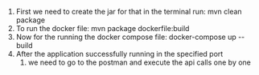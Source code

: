 1. First we need to create the jar for that in the terminal run: mvn clean package
2. To run the docker file:  mvn package dockerfile:build
3. Now for the running the docker compose file:  docker-compose up --build
4. After the application successfully running in the specified port
   1. we need to go to the postman and execute the api calls one by one